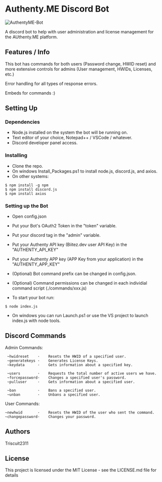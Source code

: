 # Authenty.ME Discord Bot

![AuthentyME-Bot](https://socialify.git.ci/Triscuit2311/AuthentyME-Bot/image?description=1&descriptionEditable=Discord%20bot%20for%20the%20Authenty.me%20auth%20platform.&font=Source%20Code%20Pro&language=1&owner=1&pattern=Diagonal%20Stripes&stargazers=1&theme=Dark)

A discord bot to help with user administration and license management for the AUthenty.ME platform.

## Features / Info

This bot has commands for both users (Password change, HWID reset) and more extensive controls for admins (User management, HWIDs, Licenses, etc.)

Error handling for all types of response errors.

Embeds for commands :)

## Setting Up

### Dependencies

* Node.js installed on the system the bot will be running on.
* Text editor of your choice, Notepad++ / VSCode / whatever.
* Discord developer panel access.

### Installing

* Clone the repo.
* On windows Install_Packages.ps1 to install node.js, discord.js, and axios.
* On other systems:

```
$ npm install -g npm
$ npm install discord.js
$ npm install axios
```

### Setting up the Bot

* Open config.json
* Put your Bot's OAuth2 Token in the "token" variable.
* Put your discord tag in the "admin" variable.
* Put your Authenty API key (Biitez.dev user API Key) in the "AUTHENTY_API_KEY" 
* Put your Authenty APP key (APP Key from your application) in the "AUTHENTY_APP_KEY"
* (Optional) Bot command prefix can be changed in config.json.
* (Optional) Command permissions can be changed in each individial command script (./commands/xxx.js)

* To start your bot run:
```
$ node index.js
```
* On windows you can run Launch.ps1 or use the VS project to launch index.js with node tools.

## Discord Commands

Admin Commands:
```
 ~hwidreset    ·    Resets the HWID of a specified user.
 ~generatekeys ·    Generates License Keys.
 ~keydata      ·    Gets information about a specified key.
  
 ~users        ·    Requests the total number of active users we have.
 ~forcepassword·    Changes a specified user's password.
 ~pulluser     ·    Gets information about a specified user.
 
 ~ban          ·    Bans a specified user.
 ~unban        ·    Unbans a specified user.
```

User Commands:
```
~newhwid       ·    Resets the HWID of the user who sent the command.
~changepassword·    Changes your password.
```

## Authors

 Triscuit2311


## License

This project is licensed under the MIT License - see the LICENSE.md file for details

